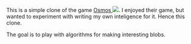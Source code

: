 
This is a simple clone of the game [Osmos ![](https://www.karmaka-game.com/images/osmos-icon.png)](https://www.osmos-game.com).
I enjoyed their game, but wanted to experiment with writing my own inteligence
for it. Hence this clone.

The goal is to play with algorithms for making interesting blobs.
